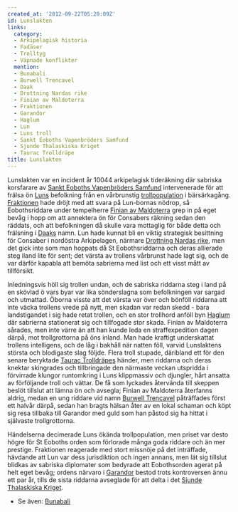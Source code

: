 ```yaml
---
created_at: '2012-09-22T05:20:09Z'
id: Lunslakten
links:
  category:
  - Arkipelagisk historia
  - Fadäser
  - Trolltyg
  - Väpnade konflikter
  mention:
  - Bunabali
  - Burwell Trencavel
  - Daak
  - Drottning Nardas rike
  - Finian av Maldoterra
  - Fraktionen
  - Garandor
  - Haglum
  - Lun
  - Luns troll
  - Sankt Eoboths Vapenbröders Samfund
  - Sjunde Thalaskiska Kriget
  - Taurac Trolldräpe
title: Lunslakten
---
```


Lunslakten var en incident år 10044 arkipelagisk tideräkning där sabriska korsfarare av [Sankt
Eoboths Vapenbröders Samfund] intervenerade för att frälsa ön [Luns] befolkning från en vårbrunstig
[trollpopulation] i bärsärkagång. [Fraktionen] hade dröjt med att svara på Lun-bornas nödrop, så
Eobothsriddare under tempelherre [Finian av Maldoterra] grep in på eget bevåg i hopp om att
annektera ön för Consabers räkning sedan den räddats, och att befolkningen då skulle vara mottaglig
för både detta och frälsning i [Daaks] namn. Lun hade kunnat bli en viktig strategisk besittning för
Consaber i nordöstra Arkipelagen, närmare [Drottning Nardas rike], men det gick inte som man hoppats
då St Eobothsriddarna och deras allierade steg iland lite för sent; det värsta av trollens vårbrunst
hade lagt sig, och de var därför kapabla att bemöta sabrierna med list och ett visst mått av
tillförsikt.

Inledningsvis höll sig trollen undan, och de sabriska riddarna steg i land på en skövlad ö vars byar
var lika sönderslagna som befolkningen var sargad och utmattad. Öborna visste att det värsta var
över och bönföll riddarna att inte väcka trollens vrede på nytt, men skadan var redan skedd - bara
landstigandet i sig hade retat trollen, och en stor trollhord anföll byn [Haglum] där sabrierna
stationerat sig och tillfogade stor skada. Finian av Maldoterra sårades, men inte värre än att han
kunde leda en straffexpedition dagen därpå, mot trollgrottorna på öns inland. Man hade kraftigt
underskattat trollens intelligens, och de låg i bakhåll när natten föll, varvid Lunslaktens största
och blodigaste slag följde. Flera troll stupade, däribland ett för den senare beryktade [Taurac
Trolldräpes] händer, men riddarna och deras knektar skingrades och tillbringade den närmaste veckan
utspridda i förvirrade klungor runtomkring i Luns klippmassiv och djungler, hårt ansatta av
förföljande troll och vättar. De få som lyckades återvända till skeppen beslöt tillslut att lämna ön
och avsegla; Finian av Maldoterra återfanns aldrig, medan en ung riddare vid namn [Burwell
Trencavel] påträffades först ett halvår därpå, sedan han bragts hälsan åter av en lokal schaman och
köpt sig resa tillbaka till Garandor med guld som han påstod sig ha hittat i självaste
trollgrottorna.

Händelserna decimerade Luns ökända trollpopulation, men priset var desto högre för St Eoboths orden
som förlorade många goda riddare och än mer prestige. Fraktionen reagerade med stort missnöje på det
inträffade, hävdande att Lun var dess jurisdiktion och ingen annans, men lät sig tillslut blidkas av
sabriska diplomater som bedyrade att Eobothsorden agerat på helt eget bevåg; ordens närvaro i
[Garandor] bestod trots kontroversen ännu ett par år, tills de sista riddarna avseglade för att
delta i det [Sjunde Thalaskiska Kriget].

-   Se även: [Bunabali]

  [Sankt Eoboths Vapenbröders Samfund]: Sankt_Eoboths_Vapenbröders_Samfund
  [Luns]: Lun
  [trollpopulation]: Luns_troll
  [Fraktionen]: Fraktionen
  [Finian av Maldoterra]: Finian_av_Maldoterra
  [Daaks]: Daak
  [Drottning Nardas rike]: Drottning_Nardas_rike
  [Haglum]: Haglum
  [Taurac Trolldräpes]: Taurac_Trolldräpe
  [Burwell Trencavel]: Burwell_Trencavel
  [Garandor]: Garandor
  [Sjunde Thalaskiska Kriget]: Sjunde_Thalaskiska_Kriget
  [Bunabali]: Bunabali